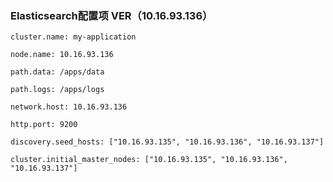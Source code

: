 ### Elasticsearch配置项 VER（10.16.93.136）

~~~plaintext
cluster.name: my-application

node.name: 10.16.93.136

path.data: /apps/data

path.logs: /apps/logs

network.host: 10.16.93.136

http.port: 9200

discovery.seed_hosts: ["10.16.93.135", "10.16.93.136", "10.16.93.137"]

cluster.initial_master_nodes: ["10.16.93.135", "10.16.93.136", "10.16.93.137"]
~~~
